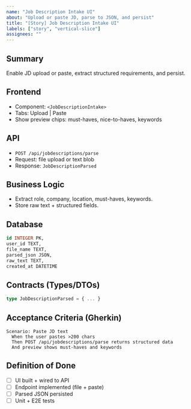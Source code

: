 ```yaml
---
name: "Job Description Intake UI"
about: "Upload or paste JD, parse to JSON, and persist"
title: "[Story] Job Description Intake UI"
labels: ["story", "vertical-slice"]
assignees: ""
---
```


## Summary
Enable JD upload or paste, extract structured requirements, and persist.

## Frontend
- Component: `<JobDescriptionIntake>`
- Tabs: Upload | Paste
- Show preview chips: must-haves, nice-to-haves, keywords

## API
- `POST /api/jobdescriptions/parse`
- Request: file upload or text blob
- Response: `JobDescriptionParsed`

## Business Logic
- Extract role, company, location, must-haves, keywords.
- Store raw text + structured fields.

## Database
```sql
id INTEGER PK,
user_id TEXT,
file_name TEXT,
parsed_json JSON,
raw_text TEXT,
created_at DATETIME
```

## Contracts (Types/DTOs)
```ts
type JobDescriptionParsed = { ... }
```

## Acceptance Criteria (Gherkin)
```gherkin
Scenario: Paste JD text
  When the user pastes >200 chars
  Then POST /api/jobdescriptions/parse returns structured data
  And preview shows must-haves and keywords
```

## Definition of Done
- [ ] UI built + wired to API
- [ ] Endpoint implemented (file + paste)
- [ ] Parsed JSON persisted
- [ ] Unit + E2E tests
